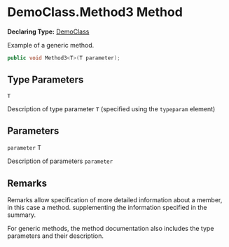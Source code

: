 # DemoClass.Method3 Method

**Declaring Type:** [DemoClass](../Type.md)

Example of a generic method.

```csharp
public void Method3<T>(T parameter);
```

## Type Parameters

`T`

Description of type parameter `T` (specified using the `typeparam` element)

## Parameters

`parameter`  T

Description of parameters `parameter`

## Remarks

Remarks allow specification of more detailed information about a member, in this case a method. supplementing the information specified in the summary.

For generic methods, the method documentation also includes the type parameters and their description.
